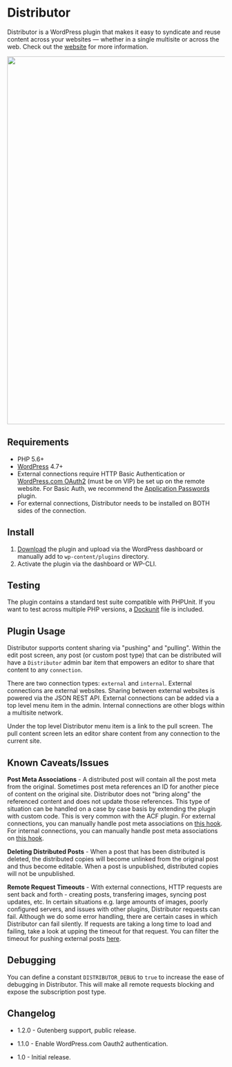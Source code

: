 Distributor
=============

Distributor is a WordPress plugin that makes it easy to syndicate and reuse content across your websites — whether in a single multisite or across the web. Check out the [website](https://distributorplugin.com) for more information.

<p align="center">
<a href="http://10up.com/contact/"><img src="https://10updotcom-wpengine.s3.amazonaws.com/uploads/2016/10/10up-Github-Banner.png" width="850"></a>
</p>

## Requirements

* PHP 5.6+
* [WordPress](http://wordpress.org) 4.7+
* External connections require HTTP Basic Authentication or [WordPress.com OAuth2](https://developer.wordpress.com/docs/oauth2/) (must be on VIP) be set up on the remote website. For Basic Auth, we recommend the [Application Passwords](https://wordpress.org/plugins/application-passwords/) plugin.
* For external connections, Distributor needs to be installed on BOTH sides of the connection.

## Install

1. [Download](https://github.com/10up/distributor/archive/master.zip) the plugin and upload via the WordPress dashboard or manually add to `wp-content/plugins` directory.
1. Activate the plugin via the dashboard or WP-CLI.

## Testing

The plugin contains a standard test suite compatible with PHPUnit. If you want to test across multiple PHP versions, a [Dockunit](https://github.com/dockunit/dockunit) file is included.

## Plugin Usage

Distributor supports content sharing via "pushing" and "pulling". Within the edit post screen, any post (or custom post type) that can be distributed will have a `Distributor` admin bar item that empowers an editor to share that content to any `connection`.

There are two connection types: `external` and `internal`. External connections are external websites. Sharing between external websites is powered via the JSON REST API. External connections can be added via a top level menu item in the admin. Internal connections are other blogs within a multisite network.

Under the top level Distributor menu item is a link to the pull screen. The pull content screen lets an editor share content from any connection to the current site.

## Known Caveats/Issues

__Post Meta Associations__ - A distributed post will contain all the post meta from the original. Sometimes post meta references an ID for another piece of content on the original site. Distributor does not "bring along" the referenced content and does not update those references. This type of situation can be handled on a case by case basis by extending the plugin with custom code. This is very common with the ACF plugin. For external connections, you can manually handle post meta associations on [this hook](https://github.com/10up/distributor/blob/master/includes/classes/ExternalConnections/WordPressExternalConnection.php#L512). For internal connections, you can manually handle post meta associations on [this hook](https://github.com/10up/distributor/blob/master/includes/classes/InternalConnections/NetworkSiteConnection.php#L102).

__Deleting Distributed Posts__ - When a post that has been distributed is deleted, the distributed copies will become unlinked from the original post and thus become editable. When a post is unpublished, distributed copies will not be unpublished.

__Remote Request Timeouts__ - With external connections, HTTP requests are sent back and forth - creating posts, transfering images, syncing post updates, etc. In certain situations e.g. large amounts of images, poorly configured servers, and issues with other plugins, Distributor requests can fail. Although we do some error handling, there are certain cases in which Distributor can fail silently. If requests are taking a long time to load and failing, take a look at upping the timeout for that request. You can filter the timeout for pushing external posts [here](https://github.com/10up/distributor/blob/master/includes/classes/ExternalConnections/WordPressExternalConnection.php#L487).

## Debugging

You can define a constant `DISTRIBUTOR_DEBUG` to `true` to increase the ease of debugging in Distributor. This will make all remote requests blocking and expose the subscription post type.

## Changelog

* 1.2.0 - Gutenberg support, public release.

* 1.1.0 - Enable WordPress.com Oauth2 authentication.

* 1.0 - Initial release.
